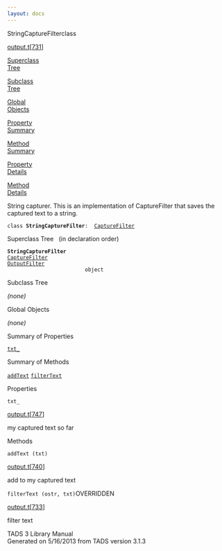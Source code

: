 ```yaml
---
layout: docs
---
```

<span class="title">StringCaptureFilter</span><span class="type">class</span>

[output.t](../file/output.t.html)\[[731](../source/output.t.html#731)\]

[Superclass  
Tree](#_SuperClassTree_)

[Subclass  
Tree](#_SubClassTree_)

[Global  
Objects](#_ObjectSummary_)

[Property  
Summary](#_PropSummary_)

[Method  
Summary](#_MethodSummary_)

[Property  
Details](#_Properties_)

[Method  
Details](#_Methods_)



String capturer. This is an implementation of CaptureFilter that saves
the captured text to a string.

`class `**`StringCaptureFilter`**` :   `[`CaptureFilter`](../object/CaptureFilter.html)



<span id="_SuperClassTree_"></span>



<span class="hdln">Superclass Tree</span>   (in declaration order)



**`StringCaptureFilter`**  
[`CaptureFilter`](../object/CaptureFilter.html)  
[`OutputFilter`](../object/OutputFilter.html)  
`                         object`  
<span id="_SubClassTree_"></span>



<span class="hdln">Subclass Tree</span>  



*(none)* <span id="_ObjectSummary_"></span>



<span class="hdln">Global Objects</span>  



*(none)* <span id="_PropSummary_"></span>



<span class="hdln">Summary of Properties</span>  



[`txt_`](#txt_)





<span id="_MethodSummary_"></span>



<span class="hdln">Summary of Methods</span>  



[`addText`](#addText) [`filterText`](#filterText)





<span id="_Properties_"></span>



<span class="hdln">Properties</span>  



<span id="txt_"></span>

`txt_`

[output.t](../file/output.t.html)\[[747](../source/output.t.html#747)\]



my captured text so far



<span id="_Methods_"></span>



<span class="hdln">Methods</span>  



<span id="addText"></span>

`addText (txt)`

[output.t](../file/output.t.html)\[[740](../source/output.t.html#740)\]



add to my captured text



<span id="filterText"></span>

`filterText (ostr, txt)`<span class="rem">OVERRIDDEN</span>

[output.t](../file/output.t.html)\[[733](../source/output.t.html#733)\]



filter text





TADS 3 Library Manual  
Generated on 5/16/2013 from TADS version 3.1.3


